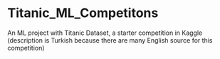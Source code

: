 # Titanic_ML_Competitons
An ML project with Titanic Dataset, a starter competition in Kaggle (description is Turkish because there are many English source for this competition)
